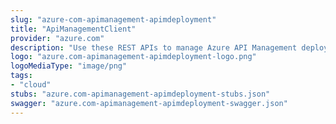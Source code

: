 ```yaml
---
slug: "azure-com-apimanagement-apimdeployment"
title: "ApiManagementClient"
provider: "azure.com"
description: "Use these REST APIs to manage Azure API Management deployment."
logo: "azure.com-apimanagement-apimdeployment-logo.png"
logoMediaType: "image/png"
tags:
- "cloud"
stubs: "azure.com-apimanagement-apimdeployment-stubs.json"
swagger: "azure.com-apimanagement-apimdeployment-swagger.json"
---
```

